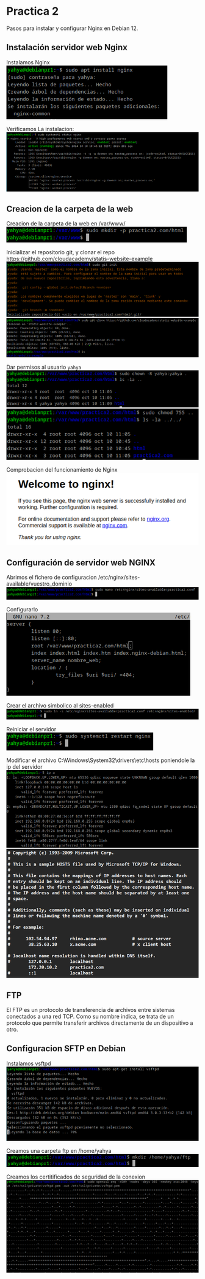 # Practica 2

Pasos para instalar y configurar Nginx en Debian 12.

## Instalación servidor web Nginx
Instalamos Nginx
![01_sudo_apt_install_nginx.png](../capturas/01_sudo_apt_install_nginx.png)

Verificamos La instalacion:
![02_verificar_la_instalacion.png](../capturas/02_verificar_la_instalacion.png)

## Creacion de la carpeta de la web
Creacion de la carpeta de la web en /var/www/
![03_creacion_del_directorio.png](../capturas/03_creacion_del_directorio.png)

Inicializar el repositorio git, y clonar el repo https://github.com/cloudacademy/statis-website-example
![04_inicializar_git.png](../capturas/04_inicializar_git.png)
![05_clonar_repo.png](../capturas/05_clonar_repo.png)

Dar permisos al usuario `yahya`
![06_chown_cambiar_prop.png](../capturas/06_chown_cambiar_prop.png)
![07_chmod_755_practica2.png](../capturas/07_chmod_755_practica2.png)

Comprobacion del funcionamiento de Nginx
![08_comprobar_funcionamiento_nginx.png](../capturas/08_comprobar_funcionamiento_nginx.png)

## Configuración de servidor web NGINX
Abrimos el fichero de configuracion /etc/nginx/sites-available/vuestro_dominio
![09_abrir_fichero_configuracion.png](../capturas/09_abrir_fichero_configuracion.png)

Configurarlo
![09_fichero_configuracion.png](../capturas/09_fichero_configuracion.png)

Crear el archivo simbolico al sites-enabled
![10_crear_archivo_simbolico.png](../capturas/10_crear_archivo_simbolico.png)

Reiniciar el servidor
![11_reiniciar_servidor.png](../capturas/11_reiniciar_servidor.png)

Modificar el archivo C:\Windows\System32\drivers\etc\hosts poniendole la ip del servidor
![12_ip_debian.png](../capturas/12_ip_debian.png)
![12_DNS_local_etc_hosts_.png](../capturas/12_DNS_local_etc_hosts_.png)

## FTP
El FTP es un protocolo de transferencia de archivos entre sistemas conectados a una red TCP. Como su nombre indica, se trata de un protocolo que permite transferir archivos directamente de un dispositivo a otro. 

## Configuracion SFTP en Debian
Instalamos vsftpd
![13_instalar_vsftpd.png](../capturas/13_instalar_vsftpd.png)

Creamos una carpeta ftp en /home/yahya
![13_crear_una_carpeta.png](../capturas/13_crear_una_carpeta.png)

Creamos los certitificados de seguridad de la conexion
![15_securizar_ftp.png](../capturas/15_securizar_ftp.png)
